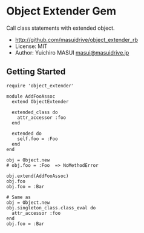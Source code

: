 # Object Extender Gem

Call class statements with extended object.

- http://github.com/masuidrive/object_extender_rb
- License: MIT
- Author: Yuichiro MASUI <masui@masuidrive.jp>


## Getting Started

```
require 'object_extender'

module AddFooAssoc
  extend ObjectExtender

  extended_class do
    attr_accessor :foo
  end

  extended do
    self.foo = :Foo
  end
end

obj = Object.new
# obj.foo = :Foo  => NoMethodError

obj.extend(AddFooAssoc)
obj.foo
obj.foo = :Bar

# Same as
obj = Object.new
obj.singleton_class.class_eval do
  attr_accessor :foo
end
obj.foo = :Bar
```
